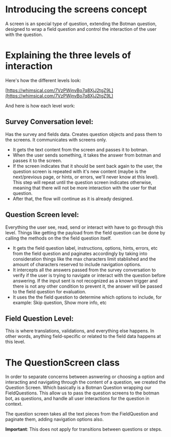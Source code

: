 # Introducing the screens concept

A screen is an special type of question, extending the Botman question, designed to wrap a field question and control the interaction of the user with the question.



# Explaining the three levels of interaction

Here's how the different levels look:

[https://whimsical.com/7VzPWjnvBo7q8XjJ2tgZ9L](https://whimsical.com/7VzPWjnvBo7q8XjJ2tgZ9L)

And here is how each level work:

## **Survey Conversation level:**

Has the survey and fields data. Creates question objects and pass them to the screens. It communicates with screens only. 

- It gets the text content from the screen and passes it to botman.
- When the user sends something, it takes the answer from botman and passes it to the screen.
- If the screen indicates that it should be sent back again to the user, the question screen is repeated with it's new content (maybe is the next/previous page, or hints, or errors, we'll never know at this level). This step will repeat until the question screen indicates otherwise, meaning that there will not be more interaction with the user for that question.
- After that, the flow will continue as it is already designed.

## **Question Screen level:**

Everything the user see, read, send or interact with have to go through this level. Things like getting the payload from the field question can be done by calling the methods on the the field question itself.

- It gets the field question label, instructions, options, hints, errors, etc from the field question and paginates accordingly by taking into consideration things like the max characters limit stablished and the amount of characters reserved to include navigation options.
- It intercepts all the answers passed from the survey conversation to verify if the user is trying to navigate or interact with the question before answering. If the input sent is not recognized as a known trigger and there is not any other condition to prevent it, the answer will be passed to the field question for evaluation.
- It uses the the field question to determine which options to include, for example: Skip question, Show more info, etc

## **Field Question Level:**

This is where translations, validations, and everything else happens. In other words, anything field-specific or related to the field data happens at this level.


# The QuestionScreen class

In order to separate concerns between asnwering or choosing a option and interacting and navigating through the content of a question, we created the Question Screen. Which basically is a Botman Question wrapping our FieldQuestions. This allow us to pass the question screens to the botman bot, as questions, and handle all user interactions for the question in context.


The question screen takes all the text pieces from the FieldQuestion and paginate them, adding navigation options also.

**Important**:
This does not apply for transitions between questions or steps.
